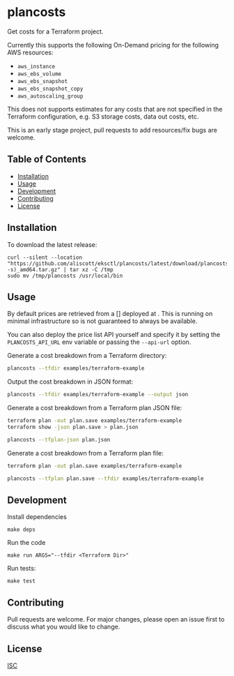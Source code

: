 # plancosts

Get costs for a Terraform project.

Currently this supports the following On-Demand pricing for the following AWS resources:
 * `aws_instance`
 * `aws_ebs_volume`
 * `aws_ebs_snapshot`
 * `aws_ebs_snapshot_copy`
 * `aws_autoscaling_group`

This does not supports estimates for any costs that are not specified in the Terraform configuration, e.g. S3 storage costs, data out costs, etc.

This is an early stage project, pull requests to add resources/fix bugs are welcome.

## Table of Contents

* [Installation](#installation)
* [Usage](#usage)
* [Development](#development)
* [Contributing](#contributing)
* [License](#license)

## Installation

To download the latest release:

```
curl --silent --location "https://github.com/aliscott/eksctl/plancosts/latest/download/plancosts_$(uname -s)_amd64.tar.gz" | tar xz -C /tmp
sudo mv /tmp/plancosts /usr/local/bin
```

## Usage

By default prices are retrieved from a [<TODO link to price list API repo>] deployed at <TODO once deployed>. This is running on minimal infrastructure so is not guaranteed to always be available.

You can also deploy the price list API yourself and specify it by setting the `PLANCOSTS_API_URL` env variable or passing the `--api-url` option.

Generate a cost breakdown from a Terraform directory:
```sh
plancosts --tfdir examples/terraform-example
```

Output the cost breakdown in JSON format:
```sh
plancosts --tfdir examples/terraform-example --output json
```

Generate a cost breakdown from a Terraform plan JSON file:
```sh
terraform plan -out plan.save examples/terraform-example
terraform show -json plan.save > plan.json

plancosts --tfplan-json plan.json
```

Generate a cost breakdown from a Terraform plan file:
```sh
terraform plan -out plan.save examples/terraform-example

plancosts --tfplan plan.save --tfdir examples/terraform-example
```

## Development

Install dependencies
```
make deps
```

Run the code
```
make run ARGS="--tfdir <Terraform Dir>"
```

Run tests:
```
make test
```

## Contributing

Pull requests are welcome. For major changes, please open an issue first to discuss what you would like to change.

## License

[ISC](https://choosealicense.com/licenses/isc/)
